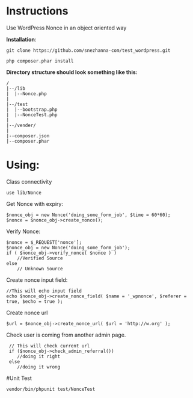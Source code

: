 # Instructions 

Use WordPress Nonce in an object oriented way


**Installation**:

`git clone https://github.com/snezhanna-com/test_wordpress.git`

`php composer.phar install`


**Directory structure should look something like this:**
    
    /
    |--/lib
    |  |--Nonce.php
    |
    |--/test
    |  |--bootstrap.php
    |  |--NonceTest.php
    |
    |--/vender/
    |
    |--composer.json
    |--composer.phar
    
    
# Using:

Сlass connectivity

    use lib/Nonce
    
Get Nonce with expiry:

    $nonce_obj = new Nonce('doing_some_form_job', $time = 60*60);
    $nonce = $nonce_obj->create_nonce();
    
Verify Nonce:

    $nonce = $_REQUEST['nonce'];
    $nonce_obj = new Nonce('doing_some_form_job');
    if ( $nonce_obj->verify_nonce( $nonce ) )
        //Verified Source 
    else 
        // Unknown Source
        
Create nonce input field:

    //This will echo input field
    echo $nonce_obj->create_nonce_field( $name = '_wpnonce', $referer = true, $echo = true );
    
Create nonce url

    $url = $nonce_obj->create_nonce_url( $url = 'http://w.org' );
    
Check user is coming from another admin page.

     // This will check current url 
     if ($nonce_obj->check_admin_referral())
        //doing it right
     else 
        //doing it wrong
        

#Unit Test

    vendor/bin/phpunit test/NonceTest